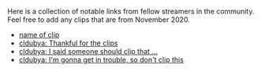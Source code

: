 Here is a collection of notable links from fellow streamers in the community. Feel free to add any clips that are from November 2020.

- [name of clip](link)
- [cldubya: Thankful for the clips](https://clips.twitch.tv/DarlingAttractiveSpiderKevinTurtle)
- [cldubya: I said someone should clip that ...](https://clips.twitch.tv/ElatedTrustworthyLardKreygasm)
- [cldubya: I'm gonna get in trouble, so don't clip this](https://clips.twitch.tv/EnergeticDreamySpiderHotPokket)
